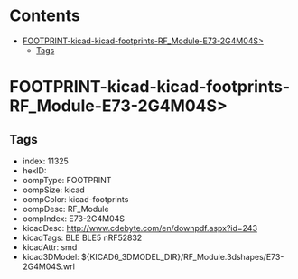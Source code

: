 



Contents
========

* [FOOTPRINT-kicad-kicad-footprints-RF_Module-E73-2G4M04S>](#footprint-kicad-kicad-footprints-rf_module-e73-2g4m04s)
	* [Tags](#tags)

# FOOTPRINT-kicad-kicad-footprints-RF_Module-E73-2G4M04S>

## Tags

- index: 11325
- hexID: 
- oompType: FOOTPRINT
- oompSize: kicad
- oompColor: kicad-footprints
- oompDesc: RF_Module
- oompIndex: E73-2G4M04S
- kicadDesc: http://www.cdebyte.com/en/downpdf.aspx?id=243
- kicadTags: BLE BLE5 nRF52832
- kicadAttr: smd
- kicad3DModel: ${KICAD6_3DMODEL_DIR}/RF_Module.3dshapes/E73-2G4M04S.wrl
